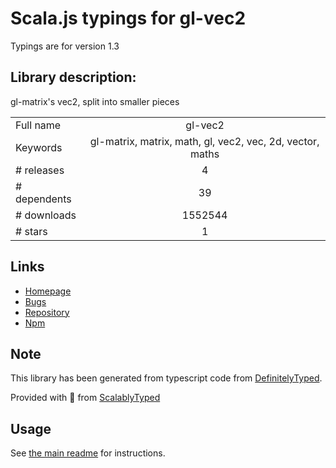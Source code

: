 
# Scala.js typings for gl-vec2

Typings are for version 1.3

## Library description:
gl-matrix's vec2, split into smaller pieces

|                    |                 |
| ------------------ | :-------------: |
| Full name          | gl-vec2 |
| Keywords           | gl-matrix, matrix, math, gl, vec2, vec, 2d, vector, maths |
| # releases         | 4 |
| # dependents       | 39 |
| # downloads        | 1552544 |
| # stars            | 1 |

## Links
- [Homepage](https://github.com/stackgl/gl-vec2)
- [Bugs](https://github.com/stackgl/gl-vec2/issues)
- [Repository](https://github.com/stackgl/gl-vec2)
- [Npm](https://www.npmjs.com/package/gl-vec2)
    


## Note
This library has been generated from typescript code from [DefinitelyTyped](https://definitelytyped.org).

Provided with :purple_heart: from [ScalablyTyped](https://github.com/oyvindberg/ScalablyTyped)

## Usage
See [the main readme](../../readme.md) for instructions.


